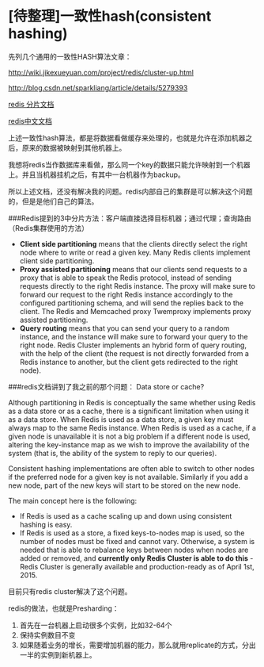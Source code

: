 # [待整理]一致性hash(consistent hashing)

先列几个通用的一致性HASH算法文章：

http://wiki.jikexueyuan.com/project/redis/cluster-up.html

http://blog.csdn.net/sparkliang/article/details/5279393

[redis 分片文档](http://redis.io/topics/partitioning)

[redis中文文档](http://www.redis.cn/documentation.html)

上述一致性hash算法，都是将数据看做缓存来处理的，也就是允许在添加机器之后，原来的数据被映射到其他机器上。

我想将redis当作数据库来看做，那么同一个key的数据只能允许映射到一个机器上。并且当机器挂机之后，有其中一台机器作为backup。

所以上述文档，还没有解决我的问题。redis内部自己的集群是可以解决这个问题的，但是是他们自己的算法。

###Redis提到的3中分片方法：客户端直接选择目标机器；通过代理；查询路由（Redis集群使用的方法）

* **Client side partitioning** means that the clients directly select the right node where to write or read a given key. Many Redis clients implement client side partitioning.
* **Proxy assisted partitioning** means that our clients send requests to a proxy that is able to speak the Redis protocol, instead of sending requests directly to the right Redis instance. The proxy will make sure to forward our request to the right Redis instance accordingly to the configured partitioning schema, and will send the replies back to the client. The Redis and Memcached proxy Twemproxy implements proxy assisted partitioning.
* **Query routing** means that you can send your query to a random instance, and the instance will make sure to forward your query to the right node. Redis Cluster implements an hybrid form of query routing, with the help of the client (the request is not directly forwarded from a Redis instance to another, but the client gets redirected to the right node).



###redis文档讲到了我之前的那个问题： Data store or cache?

Although partitioning in Redis is conceptually the same whether using Redis as a data store or as a cache, there is a significant limitation when using it as a data store. When Redis is used as a data store, a given key must always map to the same Redis instance. When Redis is used as a cache, if a given node is unavailable it is not a big problem if a different node is used, altering the key-instance map as we wish to improve the availability of the system (that is, the ability of the system to reply to our queries).

Consistent hashing implementations are often able to switch to other nodes if the preferred node for a given key is not available. Similarly if you add a new node, part of the new keys will start to be stored on the new node.

The main concept here is the following:

* If Redis is used as a cache scaling up and down using consistent hashing is easy.
* If Redis is used as a store, a fixed keys-to-nodes map is used, so the number of nodes must be fixed and cannot vary. Otherwise, a system is needed that is able to rebalance keys between nodes when nodes are added or removed, and **currently only Redis Cluster is able to do this** - Redis Cluster is generally available and production-ready as of April 1st, 2015.

目前只有redis cluster解决了这个问题。

redis的做法，也就是Presharding：
1. 首先在一台机器上启动很多个实例，比如32-64个
2. 保持实例数目不变
3. 如果随着业务的增长，需要增加机器的能力，那么就用replicate的方式，分出一半的实例到新机器上。